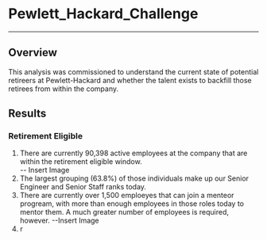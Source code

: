 # Pewlett_Hackard_Challenge
---
## Overview
This analysis was commissioned to understand the current state of potential retireers at Pewlett-Hackard and whether the talent exists to backfill those retirees from within the company.  

## Results
### Retirement Eligible
1. There are currently 90,398 active employees at the company that are within the retirement eligible window.  
-- Insert Image
2. The largest grouping (63.8%) of those individuals make up our Senior Engineer and Senior Staff ranks today.
3. There are currently over 1,500 emploeyes that can join a menteor progream, with more than enough employees in those roles today to mentor them.  A much greater number of employees is required, however.
 --Insert Image
4. r


